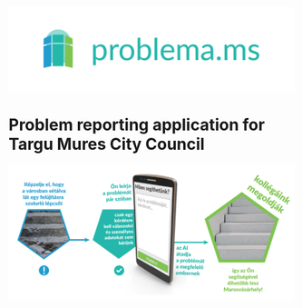 ![Problema logo](/resources/logo/problema.ms.logo-small.png)
# Problem reporting application for Targu Mures City Council

![How does this work?](/resources/ux-ui/explain.png)
